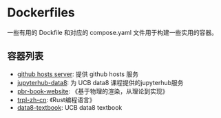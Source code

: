 # Dockerfiles

一些有用的 Dockfile 和对应的 compose.yaml 文件用于构建一些实用的容器。

## 容器列表

- [github hosts server](github-hosts-server): 提供 github hosts 服务
- [jupyterhub-data8](jupyterhub-data8): 为 UCB data8 课程提供的jupyterhub服务
- [pbr-book-website](pbr-book-website): 《基于物理的渲染，从理论到实现》
- [trpl-zh-cn](trpl-zh-cn): 《Rust编程语言》
- [data8-textbook](data8-textbook): UCB data8 textbook

